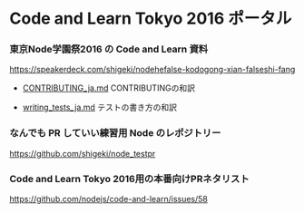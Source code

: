 # Code and Learn Tokyo 2016 ポータル

### 東京Node学園祭2016 の Code and Learn 資料

  https://speakerdeck.com/shigeki/nodehefalse-kodogong-xian-falseshi-fang

- [CONTRIBUTING_ja.md](./CONTRIBUTING_ja.md) CONTRIBUTINGの和訳

- [writing_tests_ja.md](./writing_tests_ja.md) テストの書き方の和訳

### なんでも PR していい練習用 Node のレポジトリー

  https://github.com/shigeki/node_testpr

### Code and Learn Tokyo 2016用の本番向けPRネタリスト

  https://github.com/nodejs/code-and-learn/issues/58
